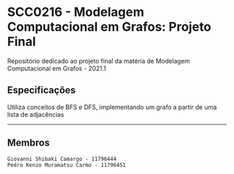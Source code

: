 # SCC0216 - Modelagem Computacional em Grafos: Projeto Final
Repositório dedicado ao projeto final da matéria de Modelagem Computacional em Grafos - 2021.1

## Especificações
Utiliza conceitos de BFS e DFS, implementando um grafo a partir de uma lista de adjacências

---
## Membros
    Giovanni Shibaki Camargo - 11796444
    Pedro Kenzo Muramatsu Carmo - 11796451
